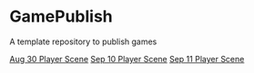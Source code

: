 # GamePublish
A template repository to publish games

[Aug 30 Player Scene](./player_scene2)
[Sep 10 Player Scene](./Space_Rocks)
[Sep 11 Player Scene](./SR)